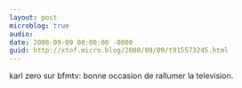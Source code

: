 ```yaml
---
layout: post
microblog: true
audio: 
date: 2008-09-09 00:00:00 -0000
guid: http://xtof.micro.blog/2008/09/09/t915573245.html
---
```

karl zero sur bfmtv: bonne occasion de rallumer la television.
